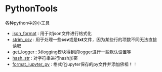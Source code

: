 # PythonTools
各种python中的小工具

+ [json_format](https://github.com/jeffmxh/PythonTools/blob/master/json_format.py) : 用于对json文件进行格式化
+ [strim_csv](https://github.com/jeffmxh/PythonTools/blob/master/strim_csv.py) : 用于处理一些**csv**或是**txt**文件，因为某些行的项数不同无法直接读取
+ [get_logger](https://github.com/jeffmxh/PythonTools/blob/master/get_logger.py) : 对logging模块得到的logger进行一些默认设置等
+ [hash_str](https://github.com/jeffmxh/PythonTools/blob/master/hash_str.py) : 对字符串进行hash加密
+ [format_jupyter_py](https://github.com/jeffmxh/PythonTools/blob/master/format_jupyter_py.py) : 格式化jupyter保存的py文件并添加佛祖！！

